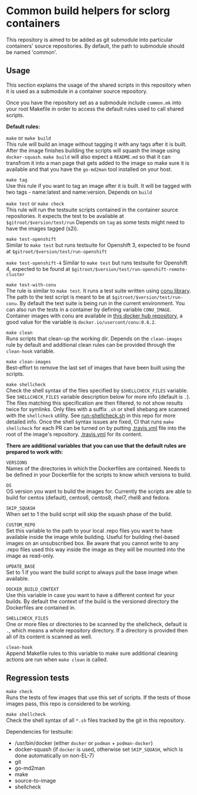 Common build helpers for sclorg containers
==========================================

This repository is aimed to be added as git submodule into particular
containers' source repositories.  By default, the path to submodule should be
named 'common'.

Usage
-----

This section explains the usage of the shared scripts in this repository when
it is used as a submodule in a container source repository.

Once you have the repository set as a submodule include `common.mk` into your
root Makefile in order to access the default rules used to call shared scripts.

**Default rules:**

`make` or `make build`  
This rule will build an image without tagging it with any tags after it is built.
After the image finishes building the scripts will squash the image using `docker-squash`.
`make build` will also expect a `README.md` so that it can transfrom it into
a man page that gets added to the image so make sure it is available and that
you have the `go-md2man` tool installed on your host.


`make tag`  
Use this rule if you want to tag an image after it is built. It will be tagged with
two tags - name:latest and name:version.
Depends on `build`

`make test` or `make check`  
This rule will run the testsuite scripts contained in the container source repositories.
It expects the test to be available at `$gitroot/$version/test/run`
Depends on `tag` as some tests might need to have the images tagged (s2i).

`make test-openshift`  
Similar to `make test` but runs testsuite for Openshift 3, expected to be found at
`$gitroot/$version/test/run-openshift`

`make test-openshift-4`
Similar to `make test` but runs testsuite for Openshift 4, expected to be found at
`$gitroot/$version/test/run-openshift-remote-cluster`

`make test-with-conu`  
The rule is similar to `make test`. It runs a test suite written using [conu
library](https://github.com/user-cont/conu). The path to the test script is
meant to be at `$gitroot/$version/test/run-conu`. By default the test suite is
being run in the current environment. You can also run the tests in a container
by defining variable `CONU_IMAGE`. Container images with conu are available in
[this docker hub repository](docker.io/usercont/conu:0.6.2), a good value for
the variable is `docker.io/usercont/conu:0.6.2`.

`make clean`  
Runs scripts that clean-up the working dir. Depends on the `clean-images` rule by default
and additional clean rules can be provided through the `clean-hook` variable.

`make clean-images`  
Best-effort to remove the last set of images that have been built using the scripts.

`make shellcheck`  
Check the shell syntax of the files specified by `$SHELLCHECK_FILES` variable.
See `SHELLCHECK_FILES` variable description below for more info (default is `.`).
The files matching this specification are then filtered, to not show results twice
for symlinks. Only files with a suffix `.sh` or shell shebang are scanned with
the `shellcheck` utility. See [run-shellcheck.sh](./run-shellcheck.sh) in this repo for more detailed info.
Once the shell syntax issues are fixed, CI that runs `make shellcheck` for each PR can be
turned on by putting [.travis.yml](.travis.yml) file into the root of the image's repository.
[.travis.yml](https://github.com/sclorg/container-common-scripts/blob/master/.travis.yml)
for its content.

**There are additional variables that you can use that the default rules are prepared to
work with:**

`VERSIONS`  
Names of the directories in which the Dockerfiles are contained. Needs to be defined in your
Dockerfile for the scripts to know which versions to build.

`OS`  
OS version you want to build the images for. Currently the scripts are able to build for
centos (default), centos6, centos8, rhel7, rhel8 and fedora.

`SKIP_SQUASH`  
When set to 1 the build script will skip the squash phase of the build.

`CUSTOM_REPO`  
Set this variable to the path to your local .repo files you want to have available inside
the image while building. Useful for building rhel-based images on an unsubscribed box.
Be aware that you cannot write to any .repo files used this way inside the image as they
will be mounted into the image as read-only.

`UPDATE_BASE`  
Set to 1 if you want the build script to always pull the base image when available.

`DOCKER_BUILD_CONTEXT`  
Use this variable in case you want to have a different context for your builds. By default
the context of the build is the versioned directory the Dockerfiles are contained in.

`SHELLCHECK_FILES`  
One or more files or directories to be scanned by the shellcheck, default is `.`, which
means a whole repository directory. If a directory is provided then all of its content
is scanned as well.

`clean-hook`  
Append Makefile rules to this variable to make sure additional cleaning actions are run
when `make clean` is called.

Regression tests
----------------

`make check`  
Runs the tests of few images that use this set of scripts. If the tests of those
images pass, this repo is considered to be working.

`make shellcheck`  
Check the shell syntax of all `*.sh` files tracked by the git in this repository.

Dependencies for testsuite:

- /usr/bin/docker (either `docker` or `podman` + `podman-docker`)
- docker-squash (if `docker` is used, otherwise set `SKIP_SQUASH`, which is done automatically on non-EL-7)
- git
- go-md2man
- make
- source-to-image
- shellcheck
